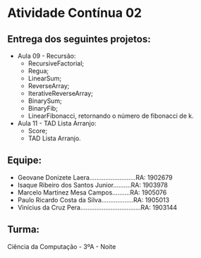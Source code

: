 # Atividade Contínua 02

## Entrega dos seguintes projetos:

* Aula 09 - Recursão:
  * RecursiveFactorial;
  * Regua;
  * LinearSum;
  * ReverseArray;
  * IterativeReverseArray;
  * BinarySum;
  * BinaryFib;
  * LinearFibonacci, retornando o número de fibonacci de k.
* Aula 11 - TAD Lista Arranjo:
  * Score;
  * TAD Lista Arranjo.

## Equipe:
* Geovane Donizete Laera..........................RA: 1902679
* Isaque Ribeiro dos Santos Junior..........RA: 1903978
* Marcelo Martinez Mesa Campos..........RA: 1905076
* Paulo Ricardo Costa da Silva..................RA: 1905013
* Vinícius da Cruz Pera..................................RA: 1903144

## Turma:
Ciência da Computação - 3ºA - Noite



